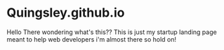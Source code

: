 # Quingsley.github.io
Hello There wondering what's this??
This is just my startup landing page meant to help web developers i'm almost there so hold on!
